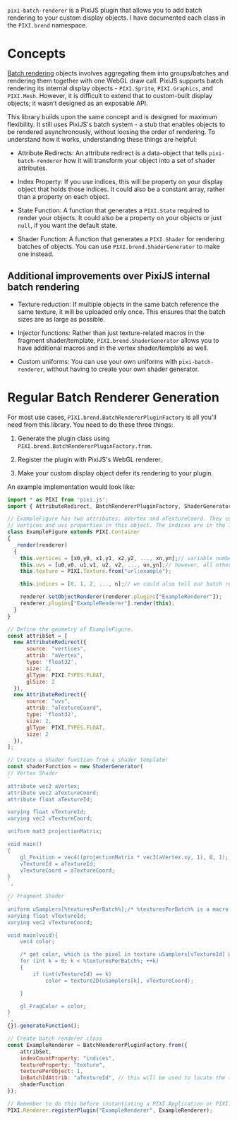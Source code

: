 `pixi-batch-renderer` is a PixiJS plugin that allows you to add batch rendering to your custom display objects. I have documented each class in the `PIXI.brend` namespace.

# Concepts

[Batch rendering](https://medium.com/swlh/inside-pixijs-batch-rendering-system-fad1b466c420) objects involves aggregating them into groups/batches and rendering them together with one WebGL draw call. PixiJS supports batch rendering its internal display objects - `PIXI.Sprite`, `PIXI.Graphics`, and `PIXI.Mesh`. However, it is difficult to extend that to custom-built display objects; it wasn't designed as an exposable API.

This library builds upon the same concept and is designed for maximum flexibility. It still uses PixiJS's batch system - a stub that enables objects to be rendered asynchronously, without loosing the order of rendering. To understand how it works, understanding these things are helpful:

* Attribute Redirects: An attribute redirect is a data-object that tells `pixi-batch-renderer` how it will transform your object into a set of shader attributes.

* Index Property: If you use indices, this will be property on your display object that holds those indices. It could also be a constant array, rather than a property on each object.

* State Function: A function that generates a `PIXI.State` required to render your objects. It could also be a property on your objects or just `null`, if you want the default state.

* Shader Function: A function that generates a `PIXI.Shader` for rendering batches of objects. You can use `PIXI.brend.ShaderGenerator` to make one instead.

## Additional improvements over PixiJS internal batch rendering

* Texture reduction: If multiple objects in the same batch reference the same texture, it will be uploaded only once. This ensures that the batch sizes are as large as possible.

* Injector functions: Rather than just texture-related macros in the fragment shader/template, `PIXI.brend.ShaderGenerator` allows you to have additional macros and in the vertex shader/template as well.

* Custom uniforms: You can use your own uniforms with `pixi-batch-renderer`, without having to create your own shader generator.

# Regular Batch Renderer Generation

For most use cases, `PIXI.brend.BatchRendererPluginFactory` is all you'll need from this library. You need to do these three things:

1. Generate the plugin class using `PIXI.brend.BatchRendererPluginFactory.from`.

2. Register the plugin with PixiJS's WebGL renderer.

3. Make your custom display object defer its rendering to your plugin.

An example implementation would look like:

```js
import * as PIXI from 'pixi.js';
import { AttributeRedirect, BatchRendererPluginFactory, ShaderGenerator } from 'pixi-batch-renderer';

// ExampleFigure has two attributes: aVertex and aTextureCoord. They come from the
// vertices and uvs properties in this object. The indices are in the indices property.
class ExampleFigure extends PIXI.Container
{
  _render(renderer)
  {
    this.vertices = [x0,y0, x1,y1, x2,y2, ..., xn,yn];// variable number of vertices
    this.uvs = [u0,v0, u1,v1, u2, v2, ..., un,yn];// however, all other attributes must have equal length
    this.texture = PIXI.Texture.from("url:example");

    this.indices = [0, 1, 2, ..., n];// we could also tell our batch renderer to not use indices too :)

    renderer.setObjectRenderer(renderer.plugins["ExampleRenderer"]);
    renderer.plugins["ExampleRenderer"].render(this);
  }
}

// Define the geometry of ExampleFigure.
const attribSet = [
  new AttributeRedirect({
      source: "vertices", 
      attrib: "aVertex", 
      type: 'float32', 
      size: 2, 
      glType: PIXI.TYPES.FLOAT, 
      glSize: 2
  }),
  new AttributeRedirect({
      source: "uvs", 
      attrib: "aTextureCoord", 
      type: 'float32', 
      size: 2, 
      glType: PIXI.TYPES.FLOAT, 
      size: 2
  }),
];

// Create a shader function from a shader template!
const shaderFunction = new ShaderGenerator(
// Vertex Shader
`
attribute vec2 aVertex;
attribute vec2 aTextureCoord;
attribute float aTextureId;

varying float vTextureId;
varying vec2 vTextureCoord;

uniform mat3 projectionMatrix;

void main()
{
    gl_Position = vec4((projectionMatrix * vec3(aVertex.xy, 1), 0, 1);
    vTextureId = aTextureId;
    vTextureCoord = aTextureCoord;
}
`,

// Fragment Shader
`
uniform uSamplers[%texturesPerBatch%];/* %texturesPerBatch% is a macro and will become a number */\
varying float vTextureId;
varying vec2 vTextureCoord;

void main(void){
    vec4 color;

    /* get color, which is the pixel in texture uSamplers[vTextureId] @ vTextureCoord */
    for (int k = 0; k < %texturesPerBatch%; ++k)
    {
        if (int(vTextureId) == k)
            color = texture2D(uSamplers[k], vTextureCoord);

    }

    gl_FragColor = color;
}
`,
{}).generateFunction();

// Create batch renderer class
const ExampleRenderer = BatchRendererPluginFactory.from({
    attribSet,
    indexCountProperty: "indices",
    textureProperty: "texture",
    texturePerObject: 1,
    inBatchIdAttrib: "aTextureId", // this will be used to locate the texture in the fragment shader later
    shaderFunction
});

// Remember to do this before instantiating a PIXI.Application or PIXI.Renderer!
PIXI.Renderer.registerPlugin("ExampleRenderer", ExampleRenderer);
```
